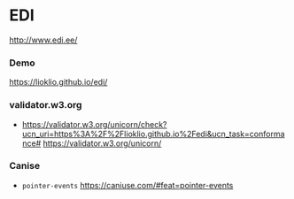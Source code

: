# EDI
http://www.edi.ee/

### Demo
https://lioklio.github.io/edi/

### validator.w3.org
 - https://validator.w3.org/unicorn/check?ucn_uri=https%3A%2F%2Flioklio.github.io%2Fedi&ucn_task=conformance#
 https://validator.w3.org/unicorn/

 ### Canise
 - `pointer-events` https://caniuse.com/#feat=pointer-events
